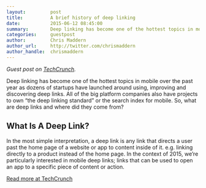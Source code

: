 ```yaml
---
layout:         post
title:          A brief history of deep linking
date:           2015-06-12 08:45:00
summary:        Deep linking has become one of the hottest topics in mobile. This is an exploration of how we got here.
categories:     guestpost
author:         Chris Maddern
author_url:     http://twitter.com/chrismaddern
author_handle:  chrismaddern
---
```


_Guest post on <a href="http://techcrunch.com/2015/06/12/a-brief-history-of-deep-linking/">TechCrunch</a>._

Deep linking has become one of the hottest topics in mobile over the past year as dozens of startups have launched around using, improving and discovering deep links. All of the big platform companies also have projects to own “the deep linking standard” or the search index for mobile. So, what are deep links and where did they come from?

## What Is A Deep Link?

In the most simple interpretation, a deep link is any link that directs a user past the home page of a website or app to content inside of it. e.g. linking directly to a product instead of the home page. In the context of 2015, we’re particularly interested in mobile deep links; links that can be used to open an app to a specific piece of content or action.

<a href="http://techcrunch.com/2015/06/12/a-brief-history-of-deep-linking/">Read more at TechCrunch</a>